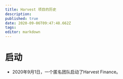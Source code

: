 ```yaml
---
title: Harvest 项目的历史
description: 
published: true
date: 2020-09-06T09:47:48.662Z
tags: 
editor: markdown
---
```



# 启动

- 2020年9月1日，一个匿名团队启动了Harvest Finance。
